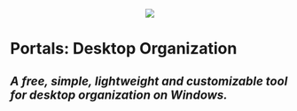 <p align="center">
  <img src="https://downloads.portals-app.com/images%2Fportals_Smallx512.png?alt=media" />
</p>

# Portals: Desktop Organization
## _A free, simple, lightweight and customizable tool for desktop organization on Windows._
